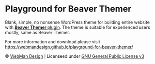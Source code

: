 # Playground for Beaver Themer

Blank, simple, no nonsense WordPress theme for building entire website with [**Beaver Themer** plugin](https://www.wpbeaverbuilder.com/beaver-themer/fla/67/). The theme is suitable for experienced users mostly, same as Beaver Themer.

For more information and download please visit https://webmandesign.github.io/playground-for-beaver-themer/

&copy; [WebMan Design](https://www.webmandesign.eu) | Licenseed under [GNU General Public License v3](https://www.gnu.org/licenses/gpl-3.0.html)
